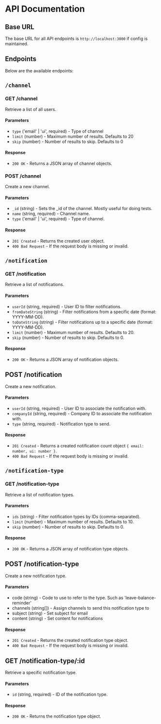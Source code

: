 # API Documentation

## Base URL

The base URL for all API endpoints is `http://localhost:3000` if config is maintained.

## Endpoints

Below are the available endpoints:

## `/channel`

### GET /channel

Retrieve a list of all users.

#### Parameters

- `type` ('email' | 'ui', required) - Type of channel
- `limit` (number) - Maximum number of results. Defaults to 20
- `skip` (number) - Number of results to skip. Defaults to 0

#### Response

- `200 OK` - Returns a JSON array of channel objects.

### POST /channel

Create a new channel.

#### Parameters

- `_id` (string) - Sets the \_id of the channel. Mostly useful for doing tests.
- `name` (string, required) - Channel name.
- `type` ('email' | 'ui', required) - Type of channel.

#### Response

- `201 Created` - Returns the created user object.
- `400 Bad Request` - If the request body is missing or invalid.

## `/notification`

### GET /notification

Retrieve a list of notifications.

#### Parameters

- `userId` (string, required) - User ID to filter notifications.
- `fromDateString` (string) - Filter notifications from a specific date (format: YYYY-MM-DD).
- `toDateString` (string) - Filter notifications up to a specific date (format: YYYY-MM-DD).
- `limit` (number) - Maximum number of results. Defaults to 20.
- `skip` (number) - Number of results to skip. Defaults to 0.

#### Response

- `200 OK` - Returns a JSON array of notification objects.

## POST /notification

Create a new notification.

#### Parameters

- `userId` (string, required) - User ID to associate the notification with.
- `companyId` (string, required) - Company ID to associate the notification with.
- `type` (string, required) - Notification type to send.

#### Response

- `201 Created` - Returns a created notification count object `{ email: number, ui: number }`.
- `400 Bad Request` - If the request body is missing or invalid.

## `/notification-type`

### GET /notification-type

Retrieve a list of notification types.

#### Parameters

- `ids` (string) - Filter notification types by IDs (comma-separated).
- `limit` (number) - Maximum number of results. Defaults to 10.
- `skip` (number) - Number of results to skip. Defaults to 0.

#### Response

- `200 OK` - Returns a JSON array of notification type objects.

## POST /notification-type

Create a new notification type.

#### Parameters

- code (string) - Code to use to refer to the type. Such as 'leave-balance-reminder'
- channels (string[]) - Assign channels to send this notification type to
- subject (string) - Set subject for email
- content (string) - Set content for notifications

#### Response

- `201 Created` - Returns the created notification type object.
- `400 Bad Request` - If the request body is missing or invalid.

## GET /notification-type/:id

Retrieve a specific notification type.

#### Parameters

- `id` (string, required) - ID of the notification type.

#### Response

- `200 OK` - Returns the notification type object.
